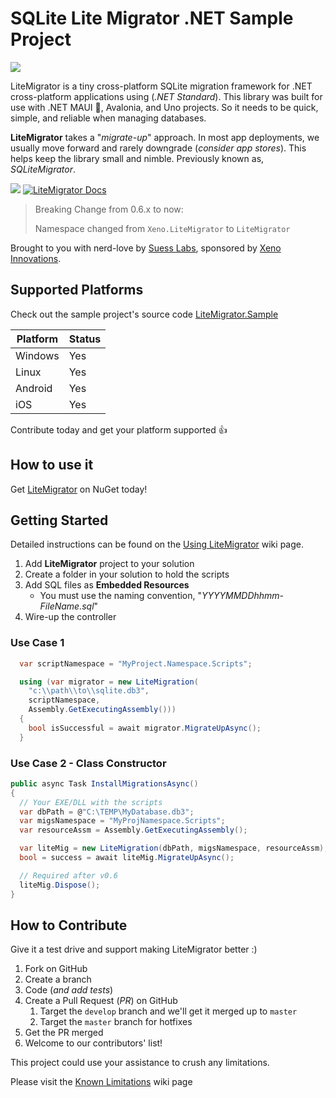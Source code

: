 # SQLite Lite Migrator .NET Sample Project

<!-- <img align="right" width="90" height="90" src="https://raw.githubusercontent.com/SuessLabs/LiteMigrator/master/docs/logo.png" /> -->
[![](https://raw.githubusercontent.com/SuessLabs/LiteMigrator/master/docs/logo.png)]()

LiteMigrator is a tiny cross-platform SQLite migration framework for .NET cross-platform applications using (_.NET Standard_). This library was built for use with .NET MAUI 🐒, Avalonia, and Uno projects. So it needs to be quick, simple, and reliable when managing databases.

**LiteMigrator** takes a "_migrate-up_" approach. In most app deployments, we usually move forward and rarely downgrade (_consider app stores_). This helps keep the library small and nimble. Previously known as, _SQLiteMigrator_.

[![](https://img.shields.io/nuget/v/LiteMigrator?color=blue)](https://www.nuget.org/packages/LiteMigrator/)
[![LiteMigrator Docs](https://img.shields.io/badge/docs-litemigrator-blue.svg)](https://github.com/SuessLabs/LiteMigrator/wiki)

> Breaking Change from 0.6.x to now:
>
> Namespace changed from `Xeno.LiteMigrator` to `LiteMigrator`

Brought to you with nerd-love by [Suess Labs](https://suesslabs.com), sponsored by [Xeno Innovations](https://xenoinc.com).

## Supported Platforms

Check out the sample project's source code [LiteMigrator.Sample](https://github.com/SuessLabs/LiteMigrator.Sample)

| Platform | Status |
|----------|--------|
| Windows  | Yes
| Linux    | Yes
| Android  | Yes
| iOS      | Yes

Contribute today and get your platform supported 👍

## How to use it

Get [LiteMigrator](https://www.nuget.org/packages/LiteMigrator) on NuGet today!

## Getting Started
Detailed instructions can be found on the [Using LiteMigrator](https://github.com/SuessLabs/LiteMigrator/wiki/Using-LiteMigrator) wiki page.

1. Add **LiteMigrator** project to your solution
2. Create a folder in your solution to hold the scripts
3. Add SQL files as **Embedded Resources**
   * You must use the naming convention, "_YYYYMMDDhhmm-FileName.sql_"
4. Wire-up the controller


### Use Case 1

```cs
  var scriptNamespace = "MyProject.Namespace.Scripts";

  using (var migrator = new LiteMigration(
    "c:\\path\\to\\sqlite.db3",
    scriptNamespace,
    Assembly.GetExecutingAssembly()))
  {
    bool isSuccessful = await migrator.MigrateUpAsync();
  }
```

### Use Case 2 - Class Constructor

```cs
public async Task InstallMigrationsAsync()
{
  // Your EXE/DLL with the scripts
  var dbPath = @"C:\TEMP\MyDatabase.db3";
  var migsNamespace = "MyProjNamespace.Scripts";
  var resourceAssm = Assembly.GetExecutingAssembly();

  var liteMig = new LiteMigration(dbPath, migsNamespace, resourceAssm);
  bool = success = await liteMig.MigrateUpAsync();

  // Required after v0.6
  liteMig.Dispose();
}
```

## How to Contribute

Give it a test drive and support making LiteMigrator better :)

1. Fork on GitHub
2. Create a branch
3. Code (_and add tests_)
4. Create a Pull Request (_PR_) on GitHub
   1. Target the ``develop`` branch and we'll get it merged up to ``master``
   2. Target the ``master`` branch for hotfixes
5. Get the PR merged
6. Welcome to our contributors' list!

This project could use your assistance to crush any limitations.

Please visit the [Known Limitations](https://github.com/SuessLabs/LiteMigrator/wiki/Known-Limitations) wiki page
